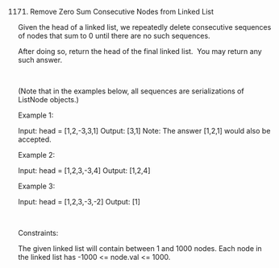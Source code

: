 1171. Remove Zero Sum Consecutive Nodes from Linked List

Given the head of a linked list, we repeatedly delete consecutive sequences of nodes that sum to 0 until there are no such sequences.

After doing so, return the head of the final linked list.  You may return any such answer.

 

(Note that in the examples below, all sequences are serializations of ListNode objects.)

Example 1:

Input: head = [1,2,-3,3,1]
Output: [3,1]
Note: The answer [1,2,1] would also be accepted.


Example 2:

Input: head = [1,2,3,-3,4]
Output: [1,2,4]


Example 3:

Input: head = [1,2,3,-3,-2]
Output: [1]


 

Constraints:

The given linked list will contain between 1 and 1000 nodes.
Each node in the linked list has -1000 <= node.val <= 1000.